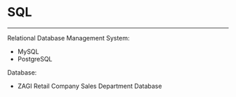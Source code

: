 # SQL
---
Relational Database Management System:  
- MySQL   
- PostgreSQL  

Database:
- ZAGI Retail Company Sales Department Database
